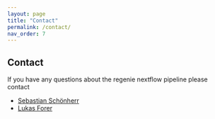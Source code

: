 ```yaml
---
layout: page
title: "Contact"
permalink: /contact/
nav_order: 7
---
```


## Contact

If you have any questions about the regenie nextflow pipeline please contact
* [Sebastian Schönherr](mailto:sebastian.schoenherr@i-med.ac.at)
* [Lukas Forer](mailto:lukas.forer@i-med.ac.at)
